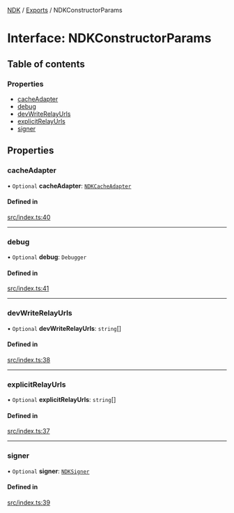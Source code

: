 [NDK](../README.md) / [Exports](../modules.md) / NDKConstructorParams

# Interface: NDKConstructorParams

## Table of contents

### Properties

- [cacheAdapter](NDKConstructorParams.md#cacheadapter)
- [debug](NDKConstructorParams.md#debug)
- [devWriteRelayUrls](NDKConstructorParams.md#devwriterelayurls)
- [explicitRelayUrls](NDKConstructorParams.md#explicitrelayurls)
- [signer](NDKConstructorParams.md#signer)

## Properties

### cacheAdapter

• `Optional` **cacheAdapter**: [`NDKCacheAdapter`](NDKCacheAdapter.md)

#### Defined in

[src/index.ts:40](https://github.com/nostr-dev-kit/ndk/blob/db9bb3b/src/index.ts#L40)

___

### debug

• `Optional` **debug**: `Debugger`

#### Defined in

[src/index.ts:41](https://github.com/nostr-dev-kit/ndk/blob/db9bb3b/src/index.ts#L41)

___

### devWriteRelayUrls

• `Optional` **devWriteRelayUrls**: `string`[]

#### Defined in

[src/index.ts:38](https://github.com/nostr-dev-kit/ndk/blob/db9bb3b/src/index.ts#L38)

___

### explicitRelayUrls

• `Optional` **explicitRelayUrls**: `string`[]

#### Defined in

[src/index.ts:37](https://github.com/nostr-dev-kit/ndk/blob/db9bb3b/src/index.ts#L37)

___

### signer

• `Optional` **signer**: [`NDKSigner`](NDKSigner.md)

#### Defined in

[src/index.ts:39](https://github.com/nostr-dev-kit/ndk/blob/db9bb3b/src/index.ts#L39)
